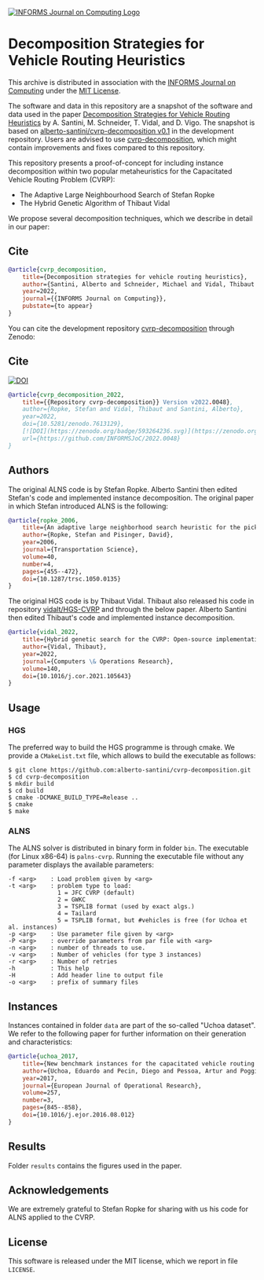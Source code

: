 [![INFORMS Journal on Computing Logo](https://INFORMSJoC.github.io/logos/INFORMS_Journal_on_Computing_Header.jpg)](https://pubsonline.informs.org/journal/ijoc)

# Decomposition Strategies for Vehicle Routing Heuristics



This archive is distributed in association with the [INFORMS Journal on Computing](https://pubsonline.informs.org/journal/ijoc) under the [MIT License](LICENSE).

The software and data in this repository are a snapshot of the software and data used in the paper [Decomposition Strategies for Vehicle Routing Heuristics](https://doi.org/10.1287/ijoc.2022.0048) by A. Santini, M. Schneider, T. Vidal, and D. Vigo.
The snapshot is based on [alberto-santini/cvrp-decomposition v0.1](https://github.com/alberto-santini/cvrp-decomposition/releases/tag/0.1) in the development repository. 
Users are advised to use [cvrp-decomposition](https://github.com/alberto-santini/cvrp-decomposition), which might contain improvements and fixes compared to this repository.

This repository presents a proof-of-concept for including instance decomposition within two popular metaheuristics for the Capacitated Vehicle Routing Problem (CVRP):
* The Adaptive Large Neighbourhood Search of Stefan Ropke
* The Hybrid Genetic Algorithm of Thibaut Vidal

We propose several decomposition techniques, which we describe in detail in our paper:
## Cite

```bib
@article{cvrp_decomposition,
    title={Decomposition strategies for vehicle routing heuristics},
    author={Santini, Alberto and Schneider, Michael and Vidal, Thibaut and Vigo, Daniele},
    year=2022,
    journal={{INFORMS Journal on Computing}},
    pubstate={to appear}
}
```

You can cite the development repository [cvrp-decomposition](https://github.com/alberto-santini/cvrp-decomposition) through Zenodo:

## Cite
[![DOI](https://zenodo.org/badge/593264236.svg)](https://zenodo.org/badge/latestdoi/593264236)
```bib
@article{cvrp_decomposition_2022,
    title={{Repository cvrp-decomposition}} Version v2022.0048},
    author={Ropke, Stefan and Vidal, Thibaut and Santini, Alberto},
    year=2022,
    doi={10.5281/zenodo.7613129},
    [![DOI](https://zenodo.org/badge/593264236.svg)](https://zenodo.org/badge/latestdoi/593264236)
    url={https://github.com/INFORMSJoC/2022.0048}
}
```

## Authors

The original ALNS code is by Stefan Ropke.
Alberto Santini then edited Stefan's code and implemented instance decomposition.
The original paper in which Stefan introduced ALNS is the following:

```bib
@article{ropke_2006,
    title={An adaptive large neighborhood search heuristic for the pickup and delivery problem with time windows},
    author={Ropke, Stefan and Pisinger, David},
    year=2006,
    journal={Transportation Science},
    volume=40,
    number=4,
    pages={455--472},
    doi={10.1287/trsc.1050.0135}
}
```

The original HGS code is by Thibaut Vidal.
Thibaut also released his code in repository [vidalt/HGS-CVRP](https://github.com/vidalt/HGS-CVRP) and through the below paper.
Alberto Santini then edited Thibaut's code and implemented instance decomposition.

```bib
@article{vidal_2022,
    title={Hybrid genetic search for the CVRP: Open-source implementation and SWAP\textsupersctipt{*} neighborhood},
    author={Vidal, Thibaut},
    year=2022,
    journal={Computers \& Operations Research},
    volume=140,
    doi={10.1016/j.cor.2021.105643}
}
```

## Usage

### HGS

The preferred way to build the HGS programme is through cmake.
We provide a `CMakeList.txt` file, which allows to build the executable as follows:

```
$ git clone https://github.com:alberto-santini/cvrp-decomposition.git
$ cd cvrp-decomposition
$ mkdir build
$ cd build
$ cmake -DCMAKE_BUILD_TYPE=Release ..
$ cmake
$ make
```

### ALNS

The ALNS solver is distributed in binary form in folder `bin`.
The executable (for Linux x86-64) is `palns-cvrp`.
Running the executable file without any parameter displays the available parameters:

```
-f <arg>    : Load problem given by <arg>
-t <arg>    : problem type to load: 
              1 = JFC CVRP (default)
              2 = GWKC
              3 = TSPLIB format (used by exact algs.)
              4 = Tailard
              5 = TSPLIB format, but #vehicles is free (for Uchoa et al. instances)
-p <arg>    : Use parameter file given by <arg>
-P <arg>    : override parameters from par file with <arg>
-n <arg>    : number of threads to use.
-v <arg>	: Number of vehicles (for type 3 instances)
-r <arg>	: Number of retries
-h          : This help
-H          : Add header line to output file
-o <arg>    : prefix of summary files
```

## Instances

Instances contained in folder `data` are part of the so-called "Uchoa dataset".
We refer to the following paper for further information on their generation and characteristics:

```bib
@article{uchoa_2017,
    title={New benchmark instances for the capacitated vehicle routing problem},
    author={Uchoa, Eduardo and Pecin, Diego and Pessoa, Artur and Poggi, Marcus and Vidal, Thibaut and Subramanian, Anand},
    year=2017,
    journal={European Journal of Operational Research},
    volume=257,
    number=3,
    pages={845--858},
    doi={10.1016/j.ejor.2016.08.012}
}
```

## Results

Folder `results` contains the figures used in the paper.

## Acknowledgements

We are extremely grateful to Stefan Ropke for sharing with us his code for ALNS applied to the CVRP.

## License

This software is released under the MIT license, which we report in file `LICENSE`.
